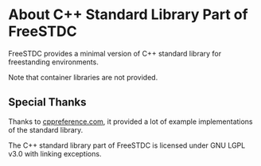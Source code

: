 # About C++ Standard Library Part of FreeSTDC

FreeSTDC provides a minimal version of C++ standard library for freestanding environments.

Note that container libraries are not provided.

## Special Thanks

Thanks to [cppreference.com](https://cppreference.com), it provided a lot of 
example implementations of the standard library.

The C++ standard library part of FreeSTDC is licensed under GNU LGPL v3.0 with linking exceptions.

